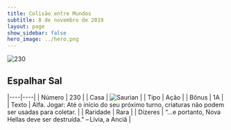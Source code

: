 ```yaml
---
title: Colisão entre Mundos
subtitle: 8 de novembro de 2019
layout: page
show_sidebar: false
hero_image: ../hero.png
---
```


![230](https://cdn.keyforgegame.com/media/card_front/pt/452_230_5FVXX7JHH6MH_pt.png)

## Espalhar Sal

|----|----|
| Número | 230 |
| Casa | ![Saurian](https://archonarcana.com/images/thumb/9/9e/Saurian_P.png/22px-Saurian_P.png "Sauro") |
| Tipo | Ação |
| Bônus | 1A |
| Texto | Alfa.  Jogar: Até o início do seu próximo turno, criaturas não podem ser usadas para coletar. |
| Raridade | Rara |
| Dizeres | “…e portanto, Nova Hellas deve ser destruída.” – Lívia, a Anciã |
